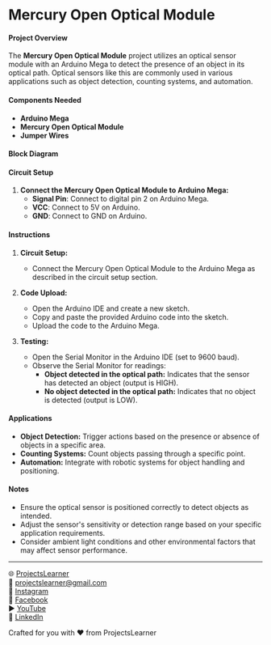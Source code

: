 # Mercury Open Optical Module

#### Project Overview

The **Mercury Open Optical Module** project utilizes an optical sensor module with an Arduino Mega to detect the presence of an object in its optical path. Optical sensors like this are commonly used in various applications such as object detection, counting systems, and automation.

#### Components Needed

- **Arduino Mega**
- **Mercury Open Optical Module**
- **Jumper Wires**

#### Block Diagram


#### Circuit Setup

1. **Connect the Mercury Open Optical Module to Arduino Mega:**
   - **Signal Pin**: Connect to digital pin 2 on Arduino Mega.
   - **VCC**: Connect to 5V on Arduino.
   - **GND**: Connect to GND on Arduino.

#### Instructions

1. **Circuit Setup:**
   - Connect the Mercury Open Optical Module to the Arduino Mega as described in the circuit setup section.

2. **Code Upload:**
   - Open the Arduino IDE and create a new sketch.
   - Copy and paste the provided Arduino code into the sketch.
   - Upload the code to the Arduino Mega.

3. **Testing:**
   - Open the Serial Monitor in the Arduino IDE (set to 9600 baud).
   - Observe the Serial Monitor for readings:
     - **Object detected in the optical path:** Indicates that the sensor has detected an object (output is HIGH).
     - **No object detected in the optical path:** Indicates that no object is detected (output is LOW).

#### Applications

- **Object Detection:** Trigger actions based on the presence or absence of objects in a specific area.
- **Counting Systems:** Count objects passing through a specific point.
- **Automation:** Integrate with robotic systems for object handling and positioning.

#### Notes

- Ensure the optical sensor is positioned correctly to detect objects as intended.
- Adjust the sensor's sensitivity or detection range based on your specific application requirements.
- Consider ambient light conditions and other environmental factors that may affect sensor performance.

---

🌐 [ProjectsLearner](https://projectslearner.com/learn/arduino-mega-mercury-open-optical-module)  
📧 [projectslearner@gmail.com](mailto:projectslearner@gmail.com)  
📸 [Instagram](https://www.instagram.com/projectslearner/)  
📘 [Facebook](https://www.facebook.com/projectslearner)  
▶️ [YouTube](https://www.youtube.com/@ProjectsLearner)  
📘 [LinkedIn](https://www.linkedin.com/in/projectslearner)  

Crafted for you with ❤️ from ProjectsLearner